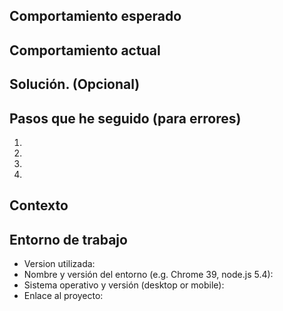 <!--- Introduce aquí un breve resumen de la incidencia -->

## Comportamiento esperado
<!--- Si estas describiendo un error, explica lo que debería suceder -->
<!--- Si estas proponiendo un cambio, explica como debería funcionar -->

## Comportamiento actual
<!--- Si estas describiendo un error, explica lo sucede -->
<!--- Si estas proponiendo un cambio, explica la diferencia frente al comportamiento actual -->

## Solución. (Opcional)
<!--- No es obligatorio, solo recomendable, descripción -->
<!--- de como implementar la solución. -->

## Pasos que he seguido (para errores)
<!--- Reproduce los pasos seguidos para llegar hasta el error -->
1.
2.
3.
4.

## Contexto
<!--- ¿En que te afecta la incidencia? ¿Cual es el objetivo?-->

## Entorno de trabajo
<!--- Detalla al máximo el entorno sobre el que has encontrado el error. -->
* Version utilizada:
* Nombre y versión del entorno (e.g. Chrome 39, node.js 5.4):
* Sistema operativo y versión (desktop or mobile):
* Enlace al proyecto:
